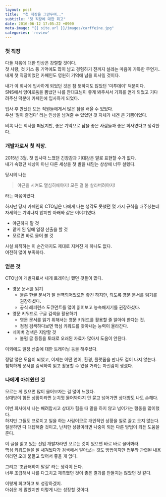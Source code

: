 ```yaml
---
layout: post
title:  "첫 직장을 그만두며.."
subtitle: "첫 직장에 대한 회고"
date: 2016-06-12 17:05:22 +0900
meta-image: "{{ site.url }}/images/carffeine.jpg"
categories: 'review'
---
```


### 첫 직장

다들 처음에 대한 인상은 강렬할 것이다.<br/>
첫 사랑, 첫 키스 등 기억에도 많이 남고 경험하기 전까지 설레는 마음이 가득한 무언가..<br/>
내게 첫 직장이었던 카페인도 영원히 기억에 남을 회사일 것이다.<br/>

내가 이 회사에 입사하게 되었던 것은 참 뜻하지도 않았던 '미투데이' 덕분이다.<br/>
SNS에서 잉여로움을 뽐냈던 나를 안대표님이 좋게 봐주셔서 기회를 얻게 되었고 기다려주신 덕분에 카페인에 입사하게 되었다.

입사 후 만났던 모든 직원들에게서 많은 점을 배울 수 있었다.<br/>
우선 '일이 즐겁다' 라는 인상을 남겨줄 수 있었던 것 자체가 내겐 큰 기쁨이었다.

비록 나는 회사를 떠났지만, 좋은 기억으로 남을 좋은 사람들과 좋은 회사였다고 생각한다.

### 개발자로서 첫 직장.

2015년 3월. 첫 입사때 느꼈던 긴장감과 기대감은 말로 표현할 수가 없다.<br/>
내가 속했던 세상이 아닌 다른 세상을 첫 발을 내딛는 상상에 너무 설렜다.<br/>

당시의 나는 

> 야근을 시켜도 열심히해야지! 모든 걸 불 살라버려야지!

라는 마음이었다.

하지만 당시 카페인의 CTO님은 나에게 나는 생각도 못했던 몇 가지 규칙을 내주셨는데 자세히는 기억나지 않지만 아래와 같은 이야기였다.

* 야근하지 말 것
* 맡게 된 일에 일정 산출을 할 것
* 모르면 바로 물어 볼 것

사실 퇴직하는 이 순간까지도 제대로 지켜진 게 하나도 없다.<br/>
여전히 많이 부족하다.

### 얻은 것

CTO님이 개발자로서 내게 트레이닝 했던 것들이 많다.

* 영문 문서를 읽기
  * 물론 한글 문서가 잘 번역되어있으면 좋긴 하지만, 되도록 영문 문서를 읽기를 권장하셨다.
  * 공식 레퍼런스 도큐먼트를 많이 읽어보고 능숙해지기를 권장하셨다.
* 영문 키워드로 구글 검색을 활용하기
  * 영문 문서를 읽기 위해서는 영문 키워드를 활용할 줄 알아야 한다는 것.
  * 점점 검색하다보면 핵심 키워드를 찾아내는 능력이 올라간다.
* 네이버 검색은 지양할 것
  * 불펌 글 등등을 토대로 오래된 자료가 많아서 도움이 안된다.

이외에도 일정 산출에 대한 트레이닝 등을 해주셨다.

정말 많은 도움이 되었고, 이제는 어떤 언어, 환경, 플랫폼을 만나도 겁이 나지 않는다.<br/>
침착하게 문서를 검색하여 읽고 활용할 수 있을 거라는 자신감이 생겼다.


### 나에게 아쉬웠던 것

모르는 게 있으면 많이 물어보자는 걸 많이 느꼈다.<br/>
상대방이 힘든 상황이라면 눈치껏 물어봐야지 안 묻고 넘어가면 상대방도 나도 손해다.

이번 회사에서 나는 배려랍시고 상대가 힘들 때 말을 하지 않고 넘어가는 행동을 많이했다.<br/>
하지만 그들도 프로이고 일을 하는 사람이므로 개인적인 상황을 일로 끌고 오지 않는다.<br/>
질문하면 다 대답해줄 것이고, 난처한 상황이라면 나중이 되든 다른 방법이 되든 도움을 준다.

이 글을 읽고 있는 신입 개발자라면 모르는 것이 있으면 바로 바로 물어봐라.<br/>
핵심 키워드들을 잘 새겨뒀다가 검색해서 알아보는 것도 방법이지만 업무와 관련된 내용이라면 오래 붙들고 있어서 좋을 게 없다.<br/>

그리고 '조급해하지 말걸' 라는 생각이 든다.<br/>
너무 조급해서 나를 다그치고 재촉했던 것이 좋은 결과를 만들지는 않았던 것 같다.

이렇게 회고하고 또 성장하겠지.<br/>
아쉬운 게 많았지만 이렇게 나는 성장할 것이다.
